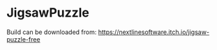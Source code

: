 # JigsawPuzzle
 
Build can be downloaded from: 
https://nextlinesoftware.itch.io/jigsaw-puzzle-free
